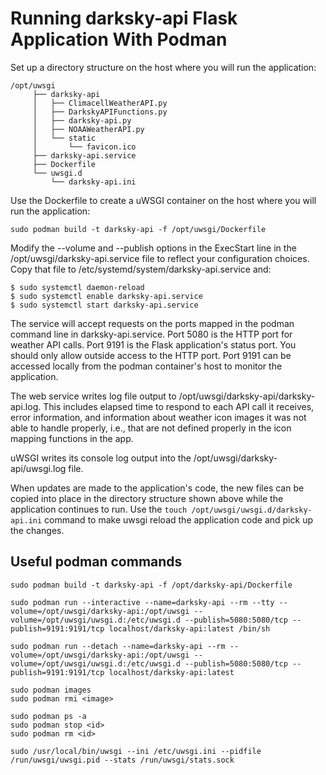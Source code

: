 # Running darksky-api Flask Application With Podman

Set up a directory structure on the host where you will run the application:

    /opt/uwsgi
         ├── darksky-api
         │   ├── ClimacellWeatherAPI.py
         │   ├── DarkskyAPIFunctions.py
         │   ├── darksky-api.py
         │   ├── NOAAWeatherAPI.py
         │   └── static
         │       └── favicon.ico
         ├── darksky-api.service
         ├── Dockerfile
         └── uwsgi.d
             └── darksky-api.ini

Use the Dockerfile to create a uWSGI container on the host where you will run the application:

    sudo podman build -t darksky-api -f /opt/uwsgi/Dockerfile
    
Modify the --volume and --publish options in the ExecStart line in the /opt/uwsgi/darksky-api.service file to reflect your configuration choices.  Copy that file to /etc/systemd/system/darksky-api.service and:
 
    $ sudo systemctl daemon-reload
    $ sudo systemctl enable darksky-api.service
    $ sudo systemctl start darksky-api.service
    
The service will accept requests on the ports mapped in the podman command line in darksky-api.service.  Port 5080 is the HTTP port for weather API calls.  Port 9191 is the Flask application's status port.  You should only allow outside access to the HTTP port.  Port 9191 can be accessed locally from the podman container's host to monitor the application.
 
The web service writes log file output to /opt/uwsgi/darksky-api/darksky-api.log.  This includes elapsed time to respond to each API call it receives, error information, and information about weather icon images it was not able to handle properly, i.e., that are not defined properly in the icon mapping functions in the app.
 
uWSGI writes its console log output into the /opt/uwsgi/darksky-api/uwsgi.log file. 

When updates are made to the application's code, the new files can be copied into place in the directory structure shown above while the application continues to run.  Use the `touch /opt/uwsgi/uwsgi.d/darksky-api.ini` command to make uwsgi reload the application code and pick up the changes.

## Useful podman commands

    sudo podman build -t darksky-api -f /opt/darksky-api/Dockerfile

    sudo podman run --interactive --name=darksky-api --rm --tty --volume=/opt/uwsgi/darksky-api:/opt/uwsgi --volume=/opt/uwsgi/uwsgi.d:/etc/uwsgi.d --publish=5080:5080/tcp --publish=9191:9191/tcp localhost/darksky-api:latest /bin/sh

    sudo podman run --detach --name=darksky-api --rm --volume=/opt/uwsgi/darksky-api:/opt/uwsgi --volume=/opt/uwsgi/uwsgi.d:/etc/uwsgi.d --publish=5080:5080/tcp --publish=9191:9191/tcp localhost/darksky-api:latest

    sudo podman images
    sudo podman rmi <image>

    sudo podman ps -a
    sudo podman stop <id>
    sudo podman rm <id>

    sudo /usr/local/bin/uwsgi --ini /etc/uwsgi.ini --pidfile /run/uwsgi/uwsgi.pid --stats /run/uwsgi/stats.sock
